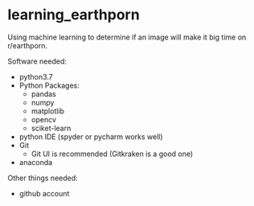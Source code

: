 # learning_earthporn
Using machine learning to determine if an image will make it big time on r/earthporn.

Software needed:
- python3.7
- Python Packages:
  - pandas
  - numpy
  - matplotlib
  - opencv
  - sciket-learn
- python IDE (spyder or pycharm works well)
- Git
  - Git UI is recommended (Gitkraken is a good one)
- anaconda

Other things needed:
- github account
